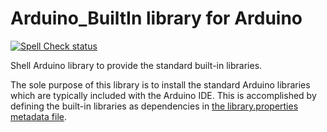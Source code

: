 # Arduino_BuiltIn library for Arduino

[![Spell Check status](https://github.com/arduino-libraries/Arduino_BuiltIn/actions/workflows/spell-check.yml/badge.svg)](https://github.com/arduino-libraries/Arduino_BuiltIn/actions/workflows/spell-check.yml)

Shell Arduino library to provide the standard built-in libraries.

The sole purpose of this library is to install the standard Arduino libraries which are typically included with the Arduino IDE. This is accomplished by defining the built-in libraries as dependencies in [the library.properties metadata file](https://arduino.github.io/arduino-cli/latest/library-specification/#library-metadata).
